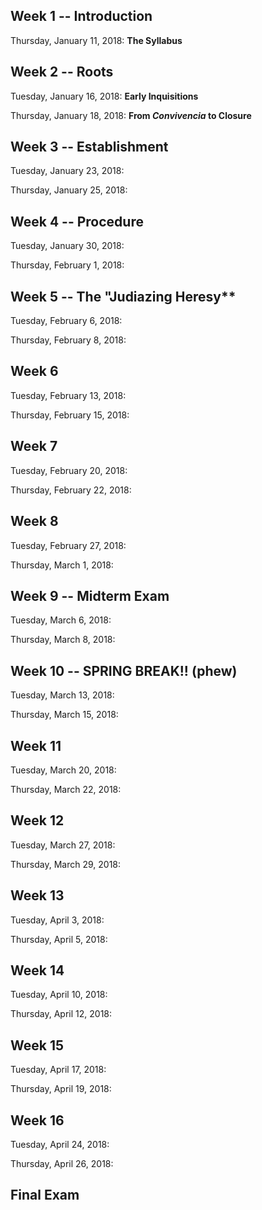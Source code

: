 
## Week 1 -- Introduction

Thursday, January 11, 2018: **The Syllabus**

## Week 2 -- Roots

Tuesday, January 16, 2018: **Early Inquisitions**

Thursday, January 18, 2018: **From *Convivencia* to Closure**

## Week 3 -- Establishment

Tuesday, January 23, 2018: 

Thursday, January 25, 2018: 

## Week 4 -- Procedure

Tuesday, January 30, 2018: 

Thursday, February 1, 2018: 

## Week 5 -- The "Judiazing Heresy**

Tuesday, February 6, 2018: 

Thursday, February 8, 2018: 

## Week 6 

Tuesday, February 13, 2018: 

Thursday, February 15, 2018: 

## Week 7

Tuesday, February 20, 2018: 

Thursday, February 22, 2018: 

## Week 8

Tuesday, February 27, 2018: 

Thursday, March 1, 2018: 

## Week 9 -- Midterm Exam

Tuesday, March 6, 2018: 

Thursday, March 8, 2018: 

## Week 10 -- SPRING BREAK!! (phew)

Tuesday, March 13, 2018: 

Thursday, March 15, 2018: 

## Week 11

Tuesday, March 20, 2018: 

Thursday, March 22, 2018: 

## Week 12  

Tuesday, March 27, 2018: 

Thursday, March 29, 2018: 

## Week 13 

Tuesday, April 3, 2018: 

Thursday, April 5, 2018: 

## Week 14

Tuesday, April 10, 2018: 

Thursday, April 12, 2018: 

## Week 15  

Tuesday, April 17, 2018: 

Thursday, April 19, 2018: 

## Week 16

Tuesday, April 24, 2018: 

Thursday, April 26, 2018: 

## Final Exam
